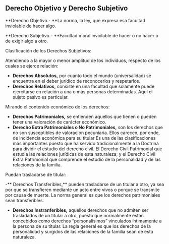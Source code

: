## Derecho Objetivo y Derecho Subjetivo


**Derecho Objetivo.- **La norma, la ley, que expresa esa facultad inviolable de hacer algo.

**Derecho Subjetivo.- **Facultad moral inviolable de hacer o no hacer o de exigir algo a otro.

Clasificación de los Derechos Subjetivos:

Atendiendo a la mayor o menor amplitud de los individuos, respecto de los cuales se ejerce relación:

-	**Derechos Absolutos,** por cuanto todo el mundo (universalidad) se encuentra en el deber jurídico de reconocerlos y respetarlos.
-	**Derechos Relativos,** consiste en una facultad que solamente puede ejercitarse en relación a una o más personas determinadas. Aquí el sujeto pasivo es particular.

Mirando el contenido económico  de los derechos:

-	**Derechos Patrimoniales,** se entienden aquellos que tienen o pueden tener una valoración de carácter económico.
-	**Derecho Extra Patrimoniales o No Patrimoniales,** son los derechos que no son susceptibles de valoración pecuniaria. Ellos carecen, por ende, de incidencia económica para su titular
Es una de las clasificaciones más importantes puesto que ha servido tradicionalmente a la Doctrina para dividir el estudio del derecho civil. El Derecho Civil Patrimonial que estudia las relaciones jurídicas de esta naturaleza; y el Derecho Civil Extra Patrimonial que comprende el estudio de la personalidad y de las relaciones de la familia.

Puedan trasladarse de titular:

-**	Derechos Transferibles,** pueden trasladarse de un titular a otro, ya sea por que se transfieren mediante un acto entre vivos o porque se transmite por causa de muerte. La norma general es que los derechos patrimoniales sean transferibles.
-	**Derechos Instranferibles,** aquellos derechos que no admiten ser trasladados de un titular a otro, puesto que normalmente están concebidos como derechos “personalísimos” vinculados íntimamente a la persona de su titular. La regla general es que los derechos de la personalidad y surgidos de las relaciones de la familia sean de esta naturaleza.

